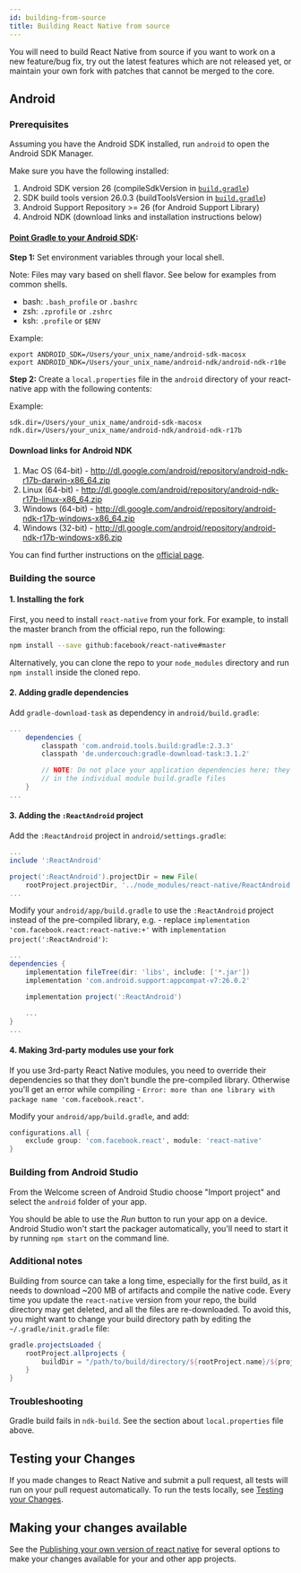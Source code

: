 ```yaml
---
id: building-from-source
title: Building React Native from source
---
```


You will need to build React Native from source if you want to work on a new feature/bug fix, try out the latest features which are not released yet, or maintain your own fork with patches that cannot be merged to the core.

## Android

### Prerequisites

Assuming you have the Android SDK installed, run `android` to open the Android SDK Manager.

Make sure you have the following installed:

1. Android SDK version 26 (compileSdkVersion in [`build.gradle`](https://github.com/facebook/react-native/blob/master/ReactAndroid/build.gradle))
2. SDK build tools version 26.0.3 (buildToolsVersion in [`build.gradle`](https://github.com/facebook/react-native/blob/master/ReactAndroid/build.gradle))
3. Android Support Repository >= 26 (for Android Support Library)
4. Android NDK (download links and installation instructions below)

#### [Point Gradle to your Android SDK](#gradle-android-sdk):

**Step 1:** Set environment variables through your local shell.

Note: Files may vary based on shell flavor. See below for examples from common shells.

* bash: `.bash_profile` or `.bashrc`
* zsh: `.zprofile` or `.zshrc`
* ksh: `.profile` or `$ENV`

Example:

```
export ANDROID_SDK=/Users/your_unix_name/android-sdk-macosx
export ANDROID_NDK=/Users/your_unix_name/android-ndk/android-ndk-r10e
```

**Step 2:** Create a `local.properties` file in the `android` directory of your react-native app with the following contents:

Example:

```
sdk.dir=/Users/your_unix_name/android-sdk-macosx
ndk.dir=/Users/your_unix_name/android-ndk/android-ndk-r17b
```

#### Download links for Android NDK

1. Mac OS (64-bit) - http://dl.google.com/android/repository/android-ndk-r17b-darwin-x86_64.zip
2. Linux (64-bit) - http://dl.google.com/android/repository/android-ndk-r17b-linux-x86_64.zip
3. Windows (64-bit) - http://dl.google.com/android/repository/android-ndk-r17b-windows-x86_64.zip
4. Windows (32-bit) - http://dl.google.com/android/repository/android-ndk-r17b-windows-x86.zip

You can find further instructions on the [official page](https://developer.android.com/ndk/index.html).

### Building the source

#### 1. Installing the fork

First, you need to install `react-native` from your fork. For example, to install the master branch from the official repo, run the following:

```sh
npm install --save github:facebook/react-native#master
```

Alternatively, you can clone the repo to your `node_modules` directory and run `npm install` inside the cloned repo.

#### 2. Adding gradle dependencies

Add `gradle-download-task` as dependency in `android/build.gradle`:

```gradle
...
    dependencies {
        classpath 'com.android.tools.build:gradle:2.3.3'
        classpath 'de.undercouch:gradle-download-task:3.1.2'

        // NOTE: Do not place your application dependencies here; they belong
        // in the individual module build.gradle files
    }
...
```

#### 3. Adding the `:ReactAndroid` project

Add the `:ReactAndroid` project in `android/settings.gradle`:

```gradle
...
include ':ReactAndroid'

project(':ReactAndroid').projectDir = new File(
    rootProject.projectDir, '../node_modules/react-native/ReactAndroid')
...
```

Modify your `android/app/build.gradle` to use the `:ReactAndroid` project instead of the pre-compiled library, e.g. - replace `implementation 'com.facebook.react:react-native:+'` with `implementation project(':ReactAndroid')`:

```gradle
...
dependencies {
    implementation fileTree(dir: 'libs', include: ['*.jar'])
    implementation 'com.android.support:appcompat-v7:26.0.2'

    implementation project(':ReactAndroid')

    ...
}
...
```

#### 4. Making 3rd-party modules use your fork

If you use 3rd-party React Native modules, you need to override their dependencies so that they don't bundle the pre-compiled library. Otherwise you'll get an error while compiling - `Error: more than one library with package name 'com.facebook.react'`.

Modify your `android/app/build.gradle`, and add:

```gradle
configurations.all {
    exclude group: 'com.facebook.react', module: 'react-native'
}
```

### Building from Android Studio

From the Welcome screen of Android Studio choose "Import project" and select the `android` folder of your app.

You should be able to use the _Run_ button to run your app on a device. Android Studio won't start the packager automatically, you'll need to start it by running `npm start` on the command line.

### Additional notes

Building from source can take a long time, especially for the first build, as it needs to download ~200 MB of artifacts and compile the native code. Every time you update the `react-native` version from your repo, the build directory may get deleted, and all the files are re-downloaded. To avoid this, you might want to change your build directory path by editing the `~/.gradle/init.gradle` file:

```gradle
gradle.projectsLoaded {
    rootProject.allprojects {
        buildDir = "/path/to/build/directory/${rootProject.name}/${project.name}"
    }
}
```

### Troubleshooting

Gradle build fails in `ndk-build`. See the section about `local.properties` file above.

## Testing your Changes

If you made changes to React Native and submit a pull request, all tests will run on your pull request automatically. To run the tests locally, see [Testing your Changes](testing.md).

## Making your changes available

See the [Publishing your own version of react native](publishing.md) for several options to make your changes available for your and other app projects.